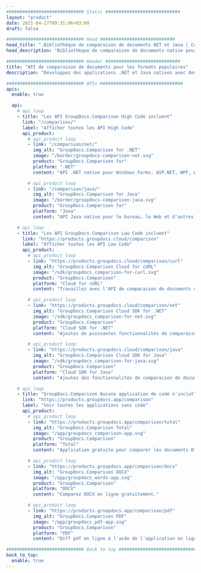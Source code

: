 ```yaml
---
############################# Static ############################
layout: "product"
date: 2021-04-27T09:31:06+03:00
draft: false

############################# Head ############################
head_title: ".Bibliothèque de comparaison de documents NET et Java | Comparer les documents pour le texte et le style"
head_description: "Bibliothèque de comparaison de documents native pour C# ASP.NET et Java. Comparez le style et le contenu pour les différences afin d'identifier les changements parmi les fichiers comparés des formats pris en charge."

############################# Header ############################
title: "API de comparaison de documents pour les formats populaires"
description: "Développez des applications .NET et Java natives avec des fonctionnalités de comparaison hautement configurables. Comparez le contenu et le style de texte entre des formats de documents similaires."

############################# APIs ###############################
apis:
  enable: true

  api:
    # api loop
    - title: "Les API GroupDocs.Comparison High Code incluent"
      link: "/comparison/"
      label: "Afficher toutes les API High Code"
      api_product:
        # api_product loop
        - link: "/comparison/net/"
          img_alt: "GroupDocs.Comparison for .NET"
          image: "/border/groupdocs-comparison-net.svg"
          product: "GroupDocs.Comparison for"
          platform: ".NET"
          content: "API .NET native pour Windows Forms, ASP.NET, WPF, WCF et autres applications basées sur .NET Framework."

        # api_product loop
        - link: "/comparison/java/"
          img_alt: "GroupDocs.Comparison for Java"
          image: "/border/groupdocs-comparison-java.svg"
          product: "GroupDocs.Comparison for"
          platform: "Java"
          content: "API Java native pour le bureau, le Web et d'autres applications basées sur Java SE ou EE."

    # api loop
    - title: "Les API GroupDocs.Comparison Low Code incluent"
      link: "https://products.groupdocs.cloud/comparison"
      label: "Afficher toutes les API Low Code"
      api_product:
        # api_product loop
        - link: "https://products.groupdocs.cloud/comparison/curl"
          img_alt: "GroupDocs.Comparison Cloud for cURL"
          image: "/sdk/groupdocs_comparison-for-curl.svg"
          product: "GroupDocs.Comparison"
          platform: "Cloud for cURL"
          content: "Travaillez avec l'API de comparaison de documents cURL RESTful pour comparer Word, Excel, PowerPoint et d'autres formats de fichiers populaires."

        # api_product loop
        - link: "https://products.groupdocs.cloud/comparison/net"
          img_alt: "GroupDocs.Comparison Cloud SDK for .NET"
          image: "/sdk/groupdocs_comparison-for-net.svg"
          product: "GroupDocs.Comparison"
          platform: "Cloud SDK for .NET"
          content: "Ajoutez de puissantes fonctionnalités de comparaison de documents dans les applications .NET à l'aide du SDK Cloud pour .NET. Comparez DOCX, XLSX, PPTX et plus."

        # api_product loop
        - link: "https://products.groupdocs.cloud/comparison/java"
          img_alt: "GroupDocs.Comparison Cloud SDK for Java"
          image: "/sdk/groupdocs_comparison-for-java.svg"
          product: "GroupDocs.Comparison"
          platform: "Cloud SDK for Java"
          content: "Ajoutez des fonctionnalités de comparaison de documents haute fidélité à vos applications Java avec un SDK de comparaison de documents spécialement conçu pour Java."

    # api loop
    - title: "GroupDocs.Comparison Aucune application de code n'inclut"
      link: "https://products.groupdocs.app/comparison"
      label: "Voir toutes les applications sans code"
      api_product:
        # api_product loop
        - link: "https://products.groupdocs.app/comparison/total"
          img_alt: "GroupDocs.Comparison Total"
          image: "/app/groupdocs_comparison-app.svg"
          product: "GroupDocs.Comparison"
          platform: "Total"
          content: "Application gratuite pour comparer les documents Office en ligne."

        # api_product loop
        - link: "https://products.groupdocs.app/comparison/docx"
          img_alt: "GroupDocs.Comparison DOCX"
          image: "/app/groupdocs_words-app.svg"
          product: "GroupDocs.Comparison"
          platform: "DOCX"
          content: "Comparez DOCX en ligne gratuitement."

        # api_product loop
        - link: "https://products.groupdocs.app/comparison/pdf"
          img_alt: "GroupDocs.Comparison PDF"
          image: "/app/groupdocs_pdf-app.svg"
          product: "GroupDocs.Comparison"
          platform: "PDF"
          content: "Diff pdf en ligne à l'aide de l'application en ligne de comparaison PDF."

############################# Back to top ###############################
back_to_top:
  enable: true
---
```

